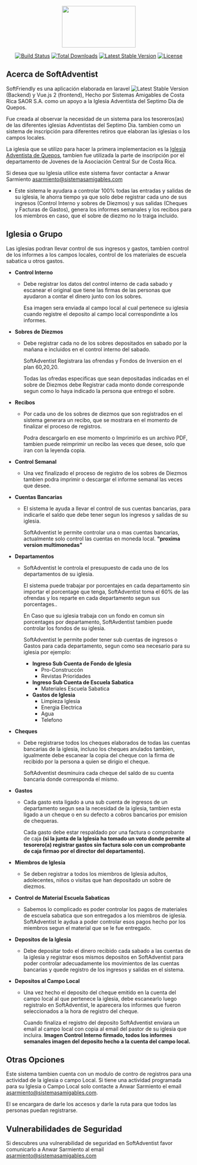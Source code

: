 <p align="center"><img width="200" height="113" src="http://logo.contadventista.org/Logo-sistemas-amigables.png"></p>

<p align="center">
<a href="https://travis-ci.org/laravel/framework"><img src="https://travis-ci.org/laravel/framework.svg" alt="Build Status"></a>
<a href="https://packagist.org/packages/laravel/framework"><img src="https://poser.pugx.org/laravel/framework/d/total.svg" alt="Total Downloads"></a>
<a href="https://packagist.org/packages/laravel/framework"><img src="https://poser.pugx.org/laravel/framework/v/stable.svg" alt="Latest Stable Version"></a>
<a href="https://packagist.org/packages/laravel/framework"><img src="https://poser.pugx.org/laravel/framework/license.svg" alt="License"></a>
</p>

## Acerca de SoftAdventist

SoftFriendly es una aplicación elaborada en laravel <img src="https://poser.pugx.org/laravel/framework/v/stable.svg" alt="Latest Stable Version"> (Backend) y Vue.js 2 (frontend), Hecho por Sistemas Amigables de Costa Rica SAOR S.A. como un apoyo a la Iglesia Adventista del Septimo Dia de Quepos.

Fue creada al observar la necesidad de un sistema para los tesoreros(as) de las diferentes iglesias Adventistas del Septimo Dia. tambien como un sistema de inscripción para diferentes retiros que elaboran las iglesias o los campos locales.

La iglesia que se utilizo para hacer la primera implementacion es la [Iglesia Adventista de Quepos](https://www.facebook.com/Se%C3%B1or-Transformame-Quepos-1258988047526063/), tambien fue utilizada la parte de inscripción por el departamento de Jovenes de la Asociación Central Sur de Costa Rica.

Si desea que su Iglesia utilice este sistema favor contactar a Anwar Sarmiento [asarmiento@sistemasamigables.com](mailto:asarmiento@sistemasamigables.com)


- Este sistema le ayudara a controlar 100% todas las entradas y salidas de su iglesia, le ahorra tiempo ya que 
solo debe registrar cada uno de sus ingresos (Control Interno y sobres de Diezmos) y sus salidas 
(Cheques y Facturas de Gastos), genera los informes semanales y los recibos para los miembros en caso,
que el sobre de diezmo no lo traiga incluido.

## Iglesia o Grupo

Las iglesias podran llevar control de sus ingresos y gastos, tambien control de los informes a los campos locales, control de los materiales de escuela sabatica u otros gastos.
<ul>
<li><strong>Control Interno</strong>
<ul><li>
<p>
Debe registrar los datos del control interno de cada sabado y escanear el
original que tiene las firmas de las personas que ayudaron a contar el dinero
junto con los sobres. 
</p>	
<p>
	Esa imagen sera enviada al campo local al cual pertenece su iglesia cuando 
	registre el deposito al campo local correspondinte a los informes.
</p>	
</li></ul>
</li>	
<li> <strong>Sobres de Diezmos</strong>
<ul><li><p>
	Debe registrar cada no de los sobres depositados en sabado por la mañana e incluidos 
 	en el control interno del sabado.
</p><p>
    SoftAdventist Registrara las ofrendas y Fondos de Inversion en el plan 60,20,20.
</p><p>
	Todas las ofredas especificas que sean depositadas indicadas en el sobre de Diezmos 
	debe Registrar cada monto donde corresponde segun como lo haya indicado la persona 
	que entrego el sobre.
</p></li></ul>
</li>
<li> <strong>Recibos</strong>
<ul><li><p>
	Por cada uno de los sobres de diezmos que son registrados en el sistema generara un
	recibo, que se mostrara en el momento de finalizar el proceso de registros. 
</p><p>
	Podra descargarlo en ese momento o Imprimirlo es un archivo PDF, tambien puede 
	reimprimir un recibo las veces que desee, solo que iran con la leyenda copia. 
</p></li></ul>
</li>
<li><strong> Control Semanal</strong>
<ul><li><p>
	Una vez finalizado el proceso de registro de los sobres de Diezmos tambien podra 
	imprimir o descargar el informe semanal las veces que desee. 
</p></li></ul>
</li>
<li><strong> Cuentas Bancarias</strong>
<ul><li><p>
	El sistema le ayuda a llevar el control de sus cuentas bancarias, para indicarle 
	el saldo que debe tener segun los ingresos y salidas de su iglesia. 
</p><p>
	SoftAdventist le permite controlar una o mas cuentas bancarias, actualmente solo 
	control las cuentas en moneda local. <strong>"proxima version multimonedas"</strong>
</p></li></ul>
</li>
<li> <strong>Departamentos</strong>
<ul><li><p>
	SoftAdventist le controla el presupuesto de cada uno de los departamentos de su iglesia. 
</p><p>
	El sistema puede trabajar por porcentajes en cada departamento sin importar el porcentage 
	que tenga, SoftAdventist toma el 60% de las ofrendas y los reparte en cada departamento segun
	sus porcentages.. 
</p>
<p>
	En Caso que su iglesia trabaja con un fondo en comun sin porcentages por departamento, SoftAvdentist
	tambien puede controlar los fondos de su iglesia. 
</p>
<p>
	SoftAdventist le permite poder tener sub cuentas de ingresos o Gastos para cada departamento, segun como 
	sea necesario para su iglesia por ejemplo:
	<ul><li><strong>Ingreso Sub Cuenta de Fondo de Iglesia</strong>
    		<ul>
    		<li>Pro-Construccón</li>
    		<li>Revistas Prioridades</li>
    		</ul>
    	</li>
    	<li><strong>Ingreso Sub Cuenta de Escuela Sabatica</strong>
            <ul>
            	<li>Materiales Escuela Sabatica</li>
            </ul>
        </li>
    </ul>
	<ul><li><strong>Gastos de Iglesia</strong>
		<ul>
		<li>Limpieza Iglesia</li>
		<li>Energia Electrica</li>
		<li>Agua</li>
		<li>Telefono</li>
		</ul>
	</li></ul>
</p></li></ul>
</li>
<li><strong> Cheques</strong>
<ul><li><p>
	Debe registrarse todos los cheques elaborados de todas las cuentas bancarias de la iglesia, incluso 
	 los cheques anulados tambien, igualmente debe escanear la copia del cheque con la firma de recibido
	 por la persona a quien se dirigio el cheque.
</p><p>
	SoftAdventist desminuira cada cheque del saldo de su cuenta bancaria donde corresponda el mismo.
</p></li></ul>
</li>
<li> <strong>Gastos</strong>
<ul><li><p>
	Cada gasto esta ligado a una sub cuenta de ingresos de un departamento segun sea la necesidad de la
	 iglesia, tambien esta ligado a un cheque o en su defecto a cobros bancarios por emision de chequeras.
</p><p>
	Cada gasto debe estar respaldado por una factura o comprobante de caja <strong>(si la junta de la 
	Iglesia ha tomado un voto donde permite al tesorero(a) registrar gastos sin factura solo con un 
	comprobante de caja firmao por el director del departamento).</strong> 
</p>
</li></ul>
</li>
<li> <strong>Miembros de Iglesia</strong>
<ul><li>
<p>
	Se deben registrar a todos los miembros de Iglesia adultos, adolecentes, niños o visitas que han 
	depositado un sobre de diezmos. 
</p>
</li></ul>
</li>
<li><strong> Control de Material Escuela Sabaticas</strong>
<ul><li><p>
	Sabemos lo complicado es poder controlar los pagos de materiales de escuela sabatica que son entregados 
	a los miembros de iglesia. SoftAdventist le aydua a poder controlar esos pagos hecho por los miembros
	segun el material que se le fue entregado.
</p></li></ul>
</li>
<li><strong> Depositos de la Iglesia</strong>
<ul><li>
<p>
	Debe depositar todo el dinero recibido cada sabado a las cuentas de la iglesia y registrar esos 
	mismos depositos en SoftAdventist para poder controlar adecuadamente los movimientos de las cuentas
	bancarias y quede registro de los ingresos y salidas en el sistema. 
</p>
</li></ul>
</li>
<li><strong> Depositos al Campo Local</strong>
<ul><li>
<p>
	Una vez hecho el deposito del cheque emitido en la cuenta del campo local al que pertenece la iglesia,
	debe escanearlo luego registralo en SoftAdventist, le aparecera los informes que fueron seleccionados 
	a la hora de registro del cheque. 
</p>
<p>
	Cuando finaliza el registro del deposito SoftAdventist enviara un email al campo local con copia al email 
	del pastor de su iglesia que incluira. <strong>Imagen Control Interno firmado, todos los informes semanales
	imagen del deposito hecho a la cuenta del campo local.</strong>
</p>
</li></ul>
</li>
</ul>

## Otras Opciones

Este sistema tambien cuenta con un modulo de contro de registros para una actividad
de la iglesia o campo Local.
Si tiene una actividad programada para su Iglesia o Campo Local solo contacte a
Anwar Sarmiento el email 
[asarmiento@sistemasamigables.com](mailto:asarmiento@sistemasamigables.com).

El se encargara de darle los accesos y darle la ruta para que todos las personas 
puedan registrarse.

## Vulnerabilidades de Seguridad

Si descubres una vulnerabilidad de seguridad en SoftAdventist favor comunicarlo a 
Anwar Sarmiento al email 
[asarmiento@sistemasamigables.com](mailto:asarmiento@sistemasamigables.com)